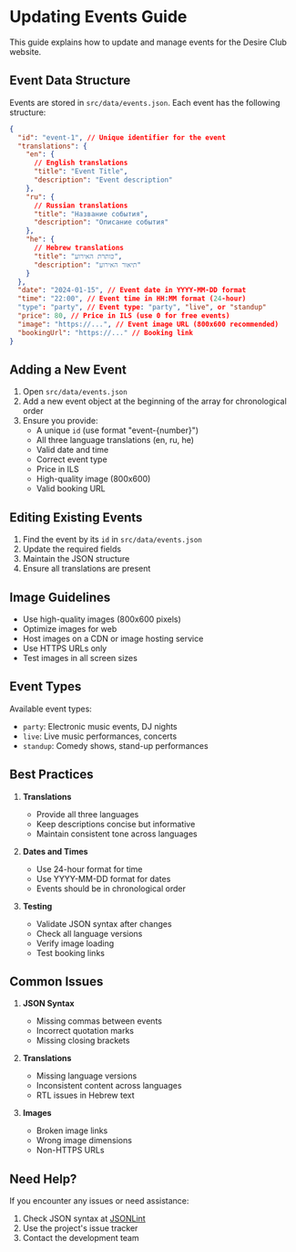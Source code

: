 # Updating Events Guide

This guide explains how to update and manage events for the Desire Club website.

## Event Data Structure

Events are stored in `src/data/events.json`. Each event has the following structure:

```json
{
  "id": "event-1", // Unique identifier for the event
  "translations": {
    "en": {
      // English translations
      "title": "Event Title",
      "description": "Event description"
    },
    "ru": {
      // Russian translations
      "title": "Название события",
      "description": "Описание события"
    },
    "he": {
      // Hebrew translations
      "title": "כותרת האירוע",
      "description": "תיאור האירוע"
    }
  },
  "date": "2024-01-15", // Event date in YYYY-MM-DD format
  "time": "22:00", // Event time in HH:MM format (24-hour)
  "type": "party", // Event type: "party", "live", or "standup"
  "price": 80, // Price in ILS (use 0 for free events)
  "image": "https://...", // Event image URL (800x600 recommended)
  "bookingUrl": "https://..." // Booking link
}
```

## Adding a New Event

1. Open `src/data/events.json`
2. Add a new event object at the beginning of the array for chronological order
3. Ensure you provide:
   - A unique `id` (use format "event-{number}")
   - All three language translations (en, ru, he)
   - Valid date and time
   - Correct event type
   - Price in ILS
   - High-quality image (800x600)
   - Valid booking URL

## Editing Existing Events

1. Find the event by its `id` in `src/data/events.json`
2. Update the required fields
3. Maintain the JSON structure
4. Ensure all translations are present

## Image Guidelines

- Use high-quality images (800x600 pixels)
- Optimize images for web
- Host images on a CDN or image hosting service
- Use HTTPS URLs only
- Test images in all screen sizes

## Event Types

Available event types:

- `party`: Electronic music events, DJ nights
- `live`: Live music performances, concerts
- `standup`: Comedy shows, stand-up performances

## Best Practices

1. **Translations**

   - Provide all three languages
   - Keep descriptions concise but informative
   - Maintain consistent tone across languages

2. **Dates and Times**

   - Use 24-hour format for time
   - Use YYYY-MM-DD format for dates
   - Events should be in chronological order

3. **Testing**
   - Validate JSON syntax after changes
   - Check all language versions
   - Verify image loading
   - Test booking links

## Common Issues

1. **JSON Syntax**

   - Missing commas between events
   - Incorrect quotation marks
   - Missing closing brackets

2. **Translations**

   - Missing language versions
   - Inconsistent content across languages
   - RTL issues in Hebrew text

3. **Images**
   - Broken image links
   - Wrong image dimensions
   - Non-HTTPS URLs

## Need Help?

If you encounter any issues or need assistance:

1. Check JSON syntax at [JSONLint](https://jsonlint.com/)
2. Use the project's issue tracker
3. Contact the development team
